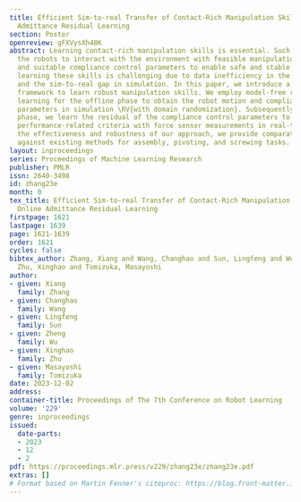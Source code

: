 ```yaml
---
title: Efficient Sim-to-real Transfer of Contact-Rich Manipulation Skills with Online
  Admittance Residual Learning
section: Poster
openreview: gFXVysXh48K
abstract: Learning contact-rich manipulation skills is essential. Such skills require
  the robots to interact with the environment with feasible manipulation trajectories
  and suitable compliance control parameters to enable safe and stable contact. However,
  learning these skills is challenging due to data inefficiency in the real world
  and the sim-to-real gap in simulation. In this paper, we introduce a hybrid offline-online
  framework to learn robust manipulation skills. We employ model-free reinforcement
  learning for the offline phase to obtain the robot motion and compliance control
  parameters in simulation \RV{with domain randomization}. Subsequently, in the online
  phase, we learn the residual of the compliance control parameters to maximize robot
  performance-related criteria with force sensor measurements in real-time. To demonstrate
  the effectiveness and robustness of our approach, we provide comparative results
  against existing methods for assembly, pivoting, and screwing tasks.
layout: inproceedings
series: Proceedings of Machine Learning Research
publisher: PMLR
issn: 2640-3498
id: zhang23e
month: 0
tex_title: Efficient Sim-to-real Transfer of Contact-Rich Manipulation Skills with
  Online Admittance Residual Learning
firstpage: 1621
lastpage: 1639
page: 1621-1639
order: 1621
cycles: false
bibtex_author: Zhang, Xiang and Wang, Changhao and Sun, Lingfeng and Wu, Zheng and
  Zhu, Xinghao and Tomizuka, Masayoshi
author:
- given: Xiang
  family: Zhang
- given: Changhao
  family: Wang
- given: Lingfeng
  family: Sun
- given: Zheng
  family: Wu
- given: Xinghao
  family: Zhu
- given: Masayoshi
  family: Tomizuka
date: 2023-12-02
address:
container-title: Proceedings of The 7th Conference on Robot Learning
volume: '229'
genre: inproceedings
issued:
  date-parts:
  - 2023
  - 12
  - 2
pdf: https://proceedings.mlr.press/v229/zhang23e/zhang23e.pdf
extras: []
# Format based on Martin Fenner's citeproc: https://blog.front-matter.io/posts/citeproc-yaml-for-bibliographies/
---
```

